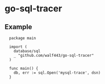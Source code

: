 # go-sql-tracer
## Example

```
  package main

  import (
    database/sql
    _ "github.com/walf443/go-sql-tracer"
  )

  func main() {
    db, err := sql.Open('mysql-trace', dsn)
  }
```
